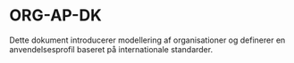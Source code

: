 # ORG-AP-DK
Dette dokument introducerer modellering af organisationer og definerer en anvendelsesprofil baseret på internationale standarder.
